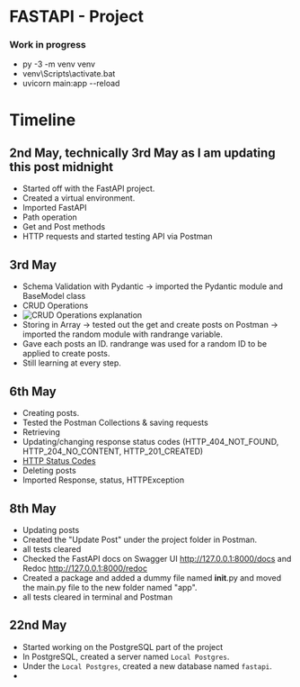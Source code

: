 # FASTAPI - Project

### Work in progress
- py  -3  -m venv venv
- venv\Scripts\activate.bat
- uvicorn main:app  --reload

# Timeline

## 2nd May, technically 3rd May as I am updating this post midnight
- Started off with the FastAPI project.
- Created a virtual environment.
- Imported FastAPI
- Path operation
- Get and Post methods
- HTTP requests and started testing API via Postman

## 3rd May
- Schema Validation with Pydantic -> imported the Pydantic module and BaseModel class
- CRUD Operations 
- ![CRUD Operations explanation](https://assets.website-files.com/5ff66329429d880392f6cba2/61c325278ba0dc1f5c550f27_CRUD%20acronym.png)
- Storing in Array -> tested out the get and create posts on Postman -> imported the random module with randrange variable.
- Gave each posts an ID. randrange was used for a random ID to be applied to create posts.
- Still learning at every step.

## 6th May
- Creating posts.
- Tested the Postman Collections & saving requests
- Retrieving
- Updating/changing response status codes (HTTP_404_NOT_FOUND, HTTP_204_NO_CONTENT, HTTP_201_CREATED)
- [HTTP Status Codes](https://developer.mozilla.org/en-US/docs/Web/HTTP/Status)
- Deleting posts
- Imported Response, status, HTTPException

## 8th May
- Updating posts
- Created the "Update Post" under the project folder in Postman.
- all tests cleared
- Checked the FastAPI docs on Swagger UI http://127.0.0.1:8000/docs and Redoc http://127.0.0.1:8000/redoc
- Created a package and added a dummy file named __init__.py and moved the main.py file to the new folder named "app".
- all tests cleared in terminal and Postman

## 22nd May
- Started working on the PostgreSQL part of the project
- In PostgreSQL, created a server named ```Local Postgres```.
- Under the ```Local Postgres```, created a new database named ```fastapi```.
- 
